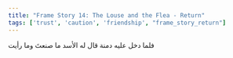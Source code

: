 ```yaml
---
title: "Frame Story 14: The Louse and the Flea - Return"
tags: ['trust', 'caution', 'friendship', "frame_story_return"]
---
```


 فلما دخل عليه دمنة قال له الأسد ما صنعتَ وما رأيت
